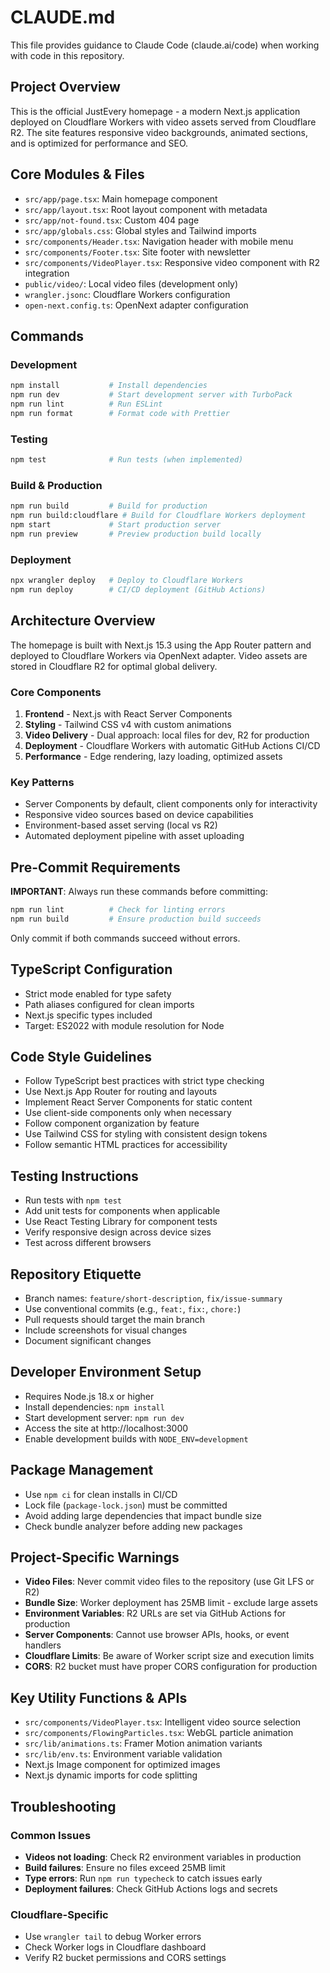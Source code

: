 # CLAUDE.md

This file provides guidance to Claude Code (claude.ai/code) when working with code in this repository.

## Project Overview

This is the official JustEvery homepage - a modern Next.js application deployed on Cloudflare Workers with video assets served from Cloudflare R2. The site features responsive video backgrounds, animated sections, and is optimized for performance and SEO.

## Core Modules & Files

- `src/app/page.tsx`: Main homepage component
- `src/app/layout.tsx`: Root layout component with metadata
- `src/app/not-found.tsx`: Custom 404 page
- `src/app/globals.css`: Global styles and Tailwind imports
- `src/components/Header.tsx`: Navigation header with mobile menu
- `src/components/Footer.tsx`: Site footer with newsletter
- `src/components/VideoPlayer.tsx`: Responsive video component with R2 integration
- `public/video/`: Local video files (development only)
- `wrangler.jsonc`: Cloudflare Workers configuration
- `open-next.config.ts`: OpenNext adapter configuration

## Commands

### Development

```bash
npm install           # Install dependencies
npm run dev           # Start development server with TurboPack
npm run lint          # Run ESLint
npm run format        # Format code with Prettier
```

### Testing

```bash
npm test              # Run tests (when implemented)
```

### Build & Production

```bash
npm run build         # Build for production
npm run build:cloudflare # Build for Cloudflare Workers deployment
npm start             # Start production server
npm run preview       # Preview production build locally
```

### Deployment

```bash
npx wrangler deploy   # Deploy to Cloudflare Workers
npm run deploy        # CI/CD deployment (GitHub Actions)
```

## Architecture Overview

The homepage is built with Next.js 15.3 using the App Router pattern and deployed to Cloudflare Workers via OpenNext adapter. Video assets are stored in Cloudflare R2 for optimal global delivery.

### Core Components

1. **Frontend** - Next.js with React Server Components
2. **Styling** - Tailwind CSS v4 with custom animations
3. **Video Delivery** - Dual approach: local files for dev, R2 for production
4. **Deployment** - Cloudflare Workers with automatic GitHub Actions CI/CD
5. **Performance** - Edge rendering, lazy loading, optimized assets

### Key Patterns

- Server Components by default, client components only for interactivity
- Responsive video sources based on device capabilities
- Environment-based asset serving (local vs R2)
- Automated deployment pipeline with asset uploading

## Pre-Commit Requirements

**IMPORTANT**: Always run these commands before committing:

```bash
npm run lint          # Check for linting errors
npm run build         # Ensure production build succeeds
```

Only commit if both commands succeed without errors.

## TypeScript Configuration

- Strict mode enabled for type safety
- Path aliases configured for clean imports
- Next.js specific types included
- Target: ES2022 with module resolution for Node

## Code Style Guidelines

- Follow TypeScript best practices with strict type checking
- Use Next.js App Router for routing and layouts
- Implement React Server Components for static content
- Use client-side components only when necessary
- Follow component organization by feature
- Use Tailwind CSS for styling with consistent design tokens
- Follow semantic HTML practices for accessibility

## Testing Instructions

- Run tests with `npm test`
- Add unit tests for components when applicable
- Use React Testing Library for component tests
- Verify responsive design across device sizes
- Test across different browsers

## Repository Etiquette

- Branch names: `feature/short-description`, `fix/issue-summary`
- Use conventional commits (e.g., `feat:`, `fix:`, `chore:`)
- Pull requests should target the main branch
- Include screenshots for visual changes
- Document significant changes

## Developer Environment Setup

- Requires Node.js 18.x or higher
- Install dependencies: `npm install`
- Start development server: `npm run dev`
- Access the site at http://localhost:3000
- Enable development builds with `NODE_ENV=development`

## Package Management

- Use `npm ci` for clean installs in CI/CD
- Lock file (`package-lock.json`) must be committed
- Avoid adding large dependencies that impact bundle size
- Check bundle analyzer before adding new packages

## Project-Specific Warnings

- **Video Files**: Never commit video files to the repository (use Git LFS or R2)
- **Bundle Size**: Worker deployment has 25MB limit - exclude large assets
- **Environment Variables**: R2 URLs are set via GitHub Actions for production
- **Server Components**: Cannot use browser APIs, hooks, or event handlers
- **Cloudflare Limits**: Be aware of Worker script size and execution limits
- **CORS**: R2 bucket must have proper CORS configuration for production

## Key Utility Functions & APIs

- `src/components/VideoPlayer.tsx`: Intelligent video source selection
- `src/components/FlowingParticles.tsx`: WebGL particle animation
- `src/lib/animations.ts`: Framer Motion animation variants
- `src/lib/env.ts`: Environment variable validation
- Next.js Image component for optimized images
- Next.js dynamic imports for code splitting

## Troubleshooting

### Common Issues

- **Videos not loading**: Check R2 environment variables in production
- **Build failures**: Ensure no files exceed 25MB limit
- **Type errors**: Run `npm run typecheck` to catch issues early
- **Deployment failures**: Check GitHub Actions logs and secrets

### Cloudflare-Specific

- Use `wrangler tail` to debug Worker errors
- Check Worker logs in Cloudflare dashboard
- Verify R2 bucket permissions and CORS settings
